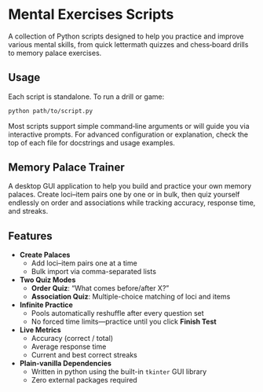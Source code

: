 # Mental Exercises Scripts

A collection of Python scripts designed to help you practice and improve various mental skills, from quick lettermath quizzes and chess‑board drills to memory palace exercises.


## Usage

Each script is standalone. To run a drill or game:

```bash
python path/to/script.py
```

Most scripts support simple command‑line arguments or will guide you via interactive prompts. For advanced configuration or explanation, check the top of each file for docstrings and usage examples.




## Memory Palace Trainer


A desktop GUI application to help you build and practice your own memory palaces. Create loci–item pairs one by one or in bulk, then quiz yourself endlessly on order and associations while tracking accuracy, response time, and streaks.


## Features

- **Create Palaces**  
  - Add loci–item pairs one at a time  
  - Bulk import via comma-separated lists  
- **Two Quiz Modes**  
  - **Order Quiz**: “What comes before/after X?”  
  - **Association Quiz**: Multiple-choice matching of loci and items  
- **Infinite Practice**  
  - Pools automatically reshuffle after every question set  
  - No forced time limits—practice until you click **Finish Test**  
- **Live Metrics**  
  - Accuracy (correct / total)  
  - Average response time  
  - Current and best correct streaks  
- **Plain-vanilla Dependencies**  
  - Written in python using the built-in `tkinter` GUI library  
  - Zero external packages required  

